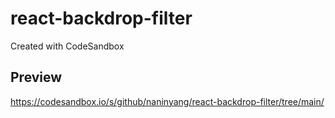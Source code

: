 # react-backdrop-filter
Created with CodeSandbox

## Preview
https://codesandbox.io/s/github/naninyang/react-backdrop-filter/tree/main/
